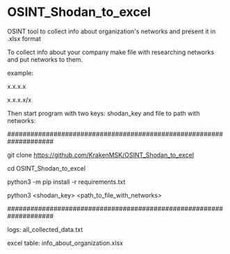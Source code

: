 # OSINT_Shodan_to_excel
OSINT tool to collect info about organization's networks and present it in .xlsx format

To collect info about your company make file with researching networks and put networks to them.


example:

x.x.x.x

x.x.x.x/x

Then start program with two keys: shodan_key and file to path with networks:


####################################################################

git clone https://github.com/KrakenMSK/OSINT_Shodan_to_excel

cd OSINT_Shodan_to_excel

python3 -m pip install -r requirements.txt

python3 <shodan_key> <path_to_file_with_networks>

####################################################################

logs: all_collected_data.txt

excel table: info_about_organization.xlsx
